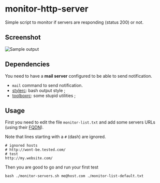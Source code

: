 monitor-http-server
===================

Simple script to monitor if servers are responding (status 200) or not.

## Screenshot
 ![Sample output](https://raw.github.com/edouard-lopez/monitor-http-server/master/http-monitor-server-screenshot.png)

## Dependencies

You need to have a **mail server** configured to be able to send notification.

* `mail` command to send notification.
* [stylerc](https://github.com/edouard-lopez/stylerc): bash output style ;
* [toolboxrc](https://github.com/edouard-lopez/toolboxrc): some stupid utilities ;

## Usage

First you need to edit the file `monitor-list.txt` and add some servers URLs (using their [FQDN](https://en.wikipedia.org/wiki/Fully_qualified_domain_name)).

Note that lines starting with a `#` (dash) are ignored.

	# ignored hosts
	# http://wont-be.tested.com/
	# test
	http://my.website.com/

Then you are good to go and run your first test

	bash ./monitor-servers.sh me@host.com ./monitor-list-default.txt
